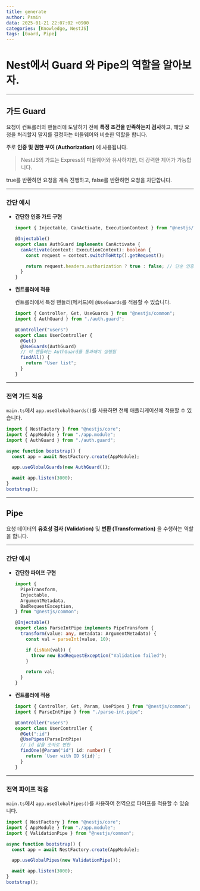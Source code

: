 ```yaml
---
title: generate
author: Psmin
data: 2025-01-21 22:07:02 +0900
categories: [Knowledge, NestJS]
tags: [Guard, Pipe]
---
```


# Nest에서 Guard 와 Pipe의 역할을 알아보자.

---

## 가드 Guard

요청이 컨트롤러의 핸들러에 도달하기 전에 **특정 조건을 만족하는지 검사**하고, 해당 요청을 처리할지 말지를 결정하는 미들웨어와 비슷한 역할을 합니다.

주로 **인증 및 권한 부여 (Authorization)** 에 사용됩니다.

> NestJS의 가드는 Express의 미들웨어와 유사하지만, 더 강력한 제어가 가능합니다.

true를 반환하면 요청을 계속 진행하고, false를 반환하면 요청을 차단합니다.

---

### 간단 예시

- **간단한 인증 가드 구현**

  ```ts
  import { Injectable, CanActivate, ExecutionContext } from "@nestjs/common";

  @Injectable()
  export class AuthGuard implements CanActivate {
    canActivate(context: ExecutionContext): boolean {
      const request = context.switchToHttp().getRequest();

      return request.headers.authorization ? true : false; // 단순 인증 여부 체크
    }
  }
  ```

- **컨트롤러에 적용**

  컨트롤러에서 특정 핸들러(메서드)에 `@UseGuards`를 적용할 수 있습니다.

  ```ts
  import { Controller, Get, UseGuards } from "@nestjs/common";
  import { AuthGuard } from "./auth.guard";

  @Controller("users")
  export class UserController {
    @Get()
    @UseGuards(AuthGuard)
    // 이 핸들러는 AuthGuard를 통과해야 실행됨
    findAll() {
      return "User list";
    }
  }
  ```

---

### 전역 가드 적용

`main.ts`에서 `app.useGlobalGuards()`를 사용하면 전체 애플리케이션에 적용할 수 있습니다.

```ts
import { NestFactory } from "@nestjs/core";
import { AppModule } from "./app.module";
import { AuthGuard } from "./auth.guard";

async function bootstrap() {
  const app = await NestFactory.create(AppModule);

  app.useGlobalGuards(new AuthGuard());

  await app.listen(3000);
}
bootstrap();
```

---

## Pipe

요청 데이터의 **유효성 검사 (Validation)** 및 **변환 (Transformation)** 을 수행하는 역할을 합니다.

---

### 간단 예시

- **간단한 파이프 구현**

  ```ts
  import {
    PipeTransform,
    Injectable,
    ArgumentMetadata,
    BadRequestException,
  } from "@nestjs/common";

  @Injectable()
  export class ParseIntPipe implements PipeTransform {
    transform(value: any, metadata: ArgumentMetadata) {
      const val = parseInt(value, 10);

      if (isNaN(val)) {
        throw new BadRequestException("Validation failed");
      }

      return val;
    }
  }
  ```

- **컨트롤러에 적용**

  ```ts
  import { Controller, Get, Param, UsePipes } from "@nestjs/common";
  import { ParseIntPipe } from "./parse-int.pipe";

  @Controller("users")
  export class UserController {
    @Get(":id")
    @UsePipes(ParseIntPipe)
    // id 값을 숫자로 변환
    findOne(@Param("id") id: number) {
      return `User with ID ${id}`;
    }
  }
  ```

---

### 전역 파이프 적용

`main.ts`에서 `app.useGlobalPipes()`를 사용하여 전역으로 파이프를 적용할 수 있습니다.

```ts
import { NestFactory } from "@nestjs/core";
import { AppModule } from "./app.module";
import { ValidationPipe } from "@nestjs/common";

async function bootstrap() {
  const app = await NestFactory.create(AppModule);

  app.useGlobalPipes(new ValidationPipe());

  await app.listen(3000);
}
bootstrap();
```
